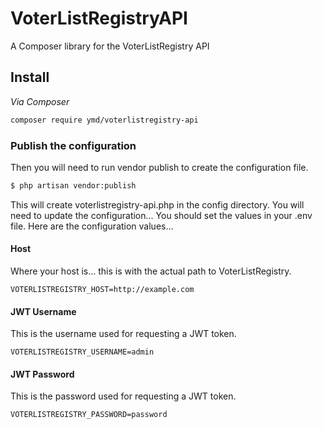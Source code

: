 # VoterListRegistryAPI

A Composer library for the VoterListRegistry API

## Install

*Via Composer*

``` bash
composer require ymd/voterlistregistry-api
```

### Publish the configuration
Then you will need to run vendor publish to create the configuration file. 

``` bash
$ php artisan vendor:publish
```

This will create voterlistregistry-api.php in the config directory. You will need to update the configuration... You should set the values in your .env file. Here are the configuration values...

#### Host
Where your host is... this is with the actual path to VoterListRegistry.
```
VOTERLISTREGISTRY_HOST=http://example.com
```

#### JWT Username
This is the username used for requesting a JWT token.
```
VOTERLISTREGISTRY_USERNAME=admin
```

#### JWT Password
This is the password used for requesting a JWT token.
```
VOTERLISTREGISTRY_PASSWORD=password
```
